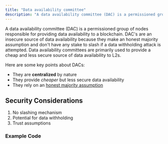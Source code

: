 ```yaml
---
title: "Data availability committee"
description: "A data availability committee (DAC) is a permissioned group of nodes responsible for providing data availability to a blockchain."
---
```


A data availability committee (DAC) is a permissioned group of nodes responsible for providing data availability to a blockchain. DAC's are an insecure source of data availability because they make an honest majority assumption and don't have any stake to slash if a data withholding attack is attempted. Data availability committees are primarily used to provide a cheap and less secure source of data availability to L2s.

Here are some key points about DACs:

-   They are **centralized** by nature
-   They provide _cheaper_ but less secure data availability
-   They rely on an [honest majority assumption](https://www.google.com/search?q=honest+majority+assumption+blockchain)

## Security Considerations

1. No slashing mechanism
2. Potential for data withholding
3. Trust assumptions

### Example Code
